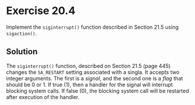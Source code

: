 # Exercise 20.4

Implement the `siginterrupt()` function described in Section 21.5 using `sigaction()`.

## Solution

The `siginterrupt()` function, described on Section 21.5 (page 445) changes the `SA_RESTART`
setting associated with a singla. It accepts two integer arguments. The first is a *signal*,
and the second one is a *flag* that should be 0 or 1. If true (1), then a handler for the signal
will interrupt blocking system calls. If false (0), the blocking system call will be restarted
after execution of the handler.
